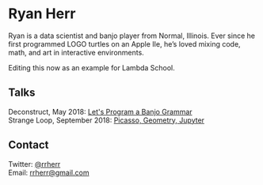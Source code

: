# Ryan Herr

Ryan is a data scientist and banjo player from Normal, Illinois. Ever since he first programmed LOGO turtles on an Apple IIe, he’s loved mixing code, math, and art in interactive environments.

Editing this now as an example for Lambda School.

## Talks

Deconstruct, May 2018: [Let's Program a Banjo Grammar](https://rrherr.github.io/banjo-grammar/)  
Strange Loop, September 2018: [Picasso, Geometry, Jupyter](https://www.thestrangeloop.com/2018/picasso-geometry-jupyter.html)

## Contact

Twitter: [@rrherr](https://twitter.com/rrherr)  
Email: [rrherr@gmail.com](mailto:rrherr@gmail.com)
